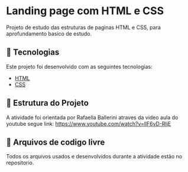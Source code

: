 # Landing page com HTML e CSS

Projeto de estudo das estruturas de paginas HTML e CSS, para aprofundamento basico de estudo.

## 🚀 Tecnologias

Este projeto foi desenvolvido com as seguintes tecnologias:
- [HTML](https://exemplo.com)
- [CSS](https://exemplo.com)

## 📂 Estrutura do Projeto

A atividade foi orientada por Rafaella Ballerini atraves da video aula do youtube segue link:
https://www.youtube.com/watch?v=llF6vD-RljE

## 🎯 Arquivos de codigo livre

Todos os arquivos usados e desenvolvidos durante a atividade estão no repositorio.

